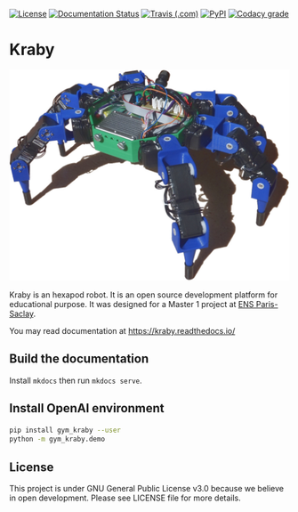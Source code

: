 [![License](https://img.shields.io/github/license/erdnaxe/kraby?style=flat-square)](LICENSE)
[![Documentation Status](https://img.shields.io/readthedocs/kraby?style=flat-square)](https://kraby.readthedocs.io/en/latest/)
[![Travis (.com)](https://img.shields.io/travis/com/erdnaxe/kraby?style=flat-square)](https://travis-ci.com/github/erdnaxe/kraby)
[![PyPI](https://img.shields.io/pypi/v/gym_kraby?style=flat-square)](https://pypi.org/project/gym-kraby/)
[![Codacy grade](https://img.shields.io/codacy/grade/537008118a7948f3bb3e596fcae9d4db?style=flat-square)](https://www.codacy.com/manual/erdnaxe/kraby)

# Kraby

![Hexapod robot](docs/img/hexapod.jpg)

Kraby is an hexapod robot.
It is an open source development platform for educational purpose.
It was designed for a Master 1
project at [ENS Paris-Saclay](https://ens-paris-saclay.fr/).

You may read documentation at <https://kraby.readthedocs.io/>

## Build the documentation

Install `mkdocs` then run `mkdocs serve`.

## Install OpenAI environment

```bash
pip install gym_kraby --user
python -m gym_kraby.demo
```

## License

This project is under GNU General Public License v3.0 because we believe in
open development. Please see LICENSE file for more details.
